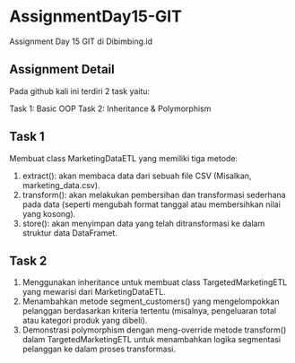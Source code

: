 # AssignmentDay15-GIT
Assignment Day 15 GIT di Dibimbing.id

## Assignment Detail
Pada github kali ini terdiri 2 task yaitu:

Task 1: Basic OOP
Task 2: Inheritance & Polymorphism

## Task 1
Membuat class MarketingDataETL yang memiliki tiga metode: 
1. extract(): akan membaca data dari sebuah file CSV (Misalkan, marketing_data.csv).
2. transform(): akan melakukan pembersihan dan transformasi sederhana pada data (seperti mengubah format tanggal atau membersihkan nilai yang kosong).
3. store(): akan menyimpan data yang telah ditransformasi ke dalam struktur data DataFramet.

## Task 2
1. Menggunakan inheritance untuk membuat class TargetedMarketingETL yang mewarisi dari MarketingDataETL.
2. Menambahkan metode segment_customers() yang mengelompokkan pelanggan berdasarkan kriteria tertentu (misalnya, pengeluaran total atau kategori produk yang dibeli).
3. Demonstrasi polymorphism dengan meng-override metode transform() dalam TargetedMarketingETL untuk menambahkan logika segmentasi pelanggan ke dalam proses transformasi.

